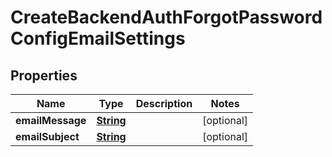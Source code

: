 

# CreateBackendAuthForgotPasswordConfigEmailSettings


## Properties

| Name | Type | Description | Notes |
|------------ | ------------- | ------------- | -------------|
|**emailMessage** | [**String**](String.md) |  |  [optional] |
|**emailSubject** | [**String**](String.md) |  |  [optional] |



